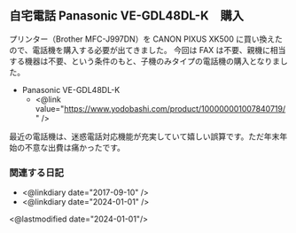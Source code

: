 ## 自宅電話 Panasonic VE-GDL48DL-K　購入

プリンター（Brother MFC-J997DN）を CANON PIXUS XK500 に買い換えたので、電話機を購入する必要が出てきました。
今回は FAX は不要、親機に相当する機器は不要、という条件のもと、子機のみタイプの電話機の購入となりました。

- Panasonic VE-GDL48DL-K
    - <@link value="https://www.yodobashi.com/product/100000001007840719/" />

最近の電話機は、迷惑電話対応機能が充実していて嬉しい誤算です。ただ年末年始の不意な出費は痛かったです。

### 関連する日記

- <@linkdiary date="2017-09-10" />
- <@linkdiary date="2024-01-01" />

<@lastmodified date="2024-01-01"/>
